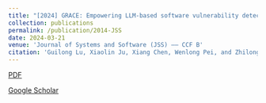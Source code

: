 ```yaml
---
title: "[2024] GRACE: Empowering LLM-based software vulnerability detection with graph structure and in-context learning"
collection: publications
permalink: /publication/2014-JSS
date: 2024-03-21
venue: 'Journal of Systems and Software (JSS) —— CCF B'
citation: 'Guilong Lu, Xiaolin Ju, Xiang Chen, Wenlong Pei, and Zhilong Cai. "GRACE: Empowering LLM-based software vulnerability detection with graph structure and in-context learning". Journal of Systems and Software, 2024: 1--18.'
---
```


[PDF](http://ntu-juking.github.io/files/JSS2024-01.pdf)


[Google Scholar]()

